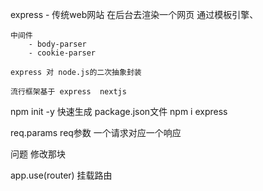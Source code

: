 express 
    - 传统web网站 在后台去渲染一个网页 通过模板引擎、

    中间件  
        - body-parser
        - cookie-parser 

    express 对 node.js的二次抽象封装

    流行框架基于 express  nextjs

   
npm init -y 快速生成 package.json文件
npm i express

req.params req参数 一个请求对应一个响应

问题 修改那块

app.use(router) 挂载路由